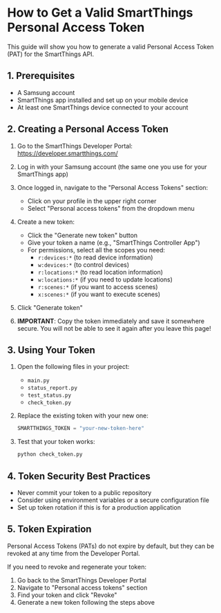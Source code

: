 # How to Get a Valid SmartThings Personal Access Token

This guide will show you how to generate a valid Personal Access Token (PAT) for the SmartThings API.

## 1. Prerequisites

- A Samsung account
- SmartThings app installed and set up on your mobile device
- At least one SmartThings device connected to your account

## 2. Creating a Personal Access Token

1. Go to the SmartThings Developer Portal: https://developer.smartthings.com/

2. Log in with your Samsung account (the same one you use for your SmartThings app)

3. Once logged in, navigate to the "Personal Access Tokens" section:
   - Click on your profile in the upper right corner
   - Select "Personal access tokens" from the dropdown menu

4. Create a new token:
   - Click the "Generate new token" button
   - Give your token a name (e.g., "SmartThings Controller App")
   - For permissions, select all the scopes you need:
     - `r:devices:*` (to read device information)
     - `w:devices:*` (to control devices)
     - `r:locations:*` (to read location information)
     - `w:locations:*` (if you need to update locations)
     - `r:scenes:*` (if you want to access scenes)
     - `x:scenes:*` (if you want to execute scenes)

5. Click "Generate token"

6. **IMPORTANT**: Copy the token immediately and save it somewhere secure. You will not be able to see it again after you leave this page!

## 3. Using Your Token

1. Open the following files in your project:
   - `main.py`
   - `status_report.py`
   - `test_status.py`
   - `check_token.py`

2. Replace the existing token with your new one:
   ```python
   SMARTTHINGS_TOKEN = "your-new-token-here"
   ```

3. Test that your token works:
   ```bash
   python check_token.py
   ```

## 4. Token Security Best Practices

- Never commit your token to a public repository
- Consider using environment variables or a secure configuration file
- Set up token rotation if this is for a production application

## 5. Token Expiration

Personal Access Tokens (PATs) do not expire by default, but they can be revoked at any time from the Developer Portal.

If you need to revoke and regenerate your token:
1. Go back to the SmartThings Developer Portal
2. Navigate to "Personal access tokens" section
3. Find your token and click "Revoke"
4. Generate a new token following the steps above
